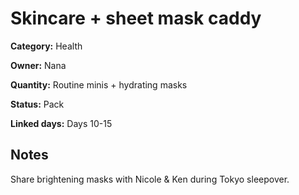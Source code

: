 # Skincare + sheet mask caddy

**Category:** Health

**Owner:** Nana

**Quantity:** Routine minis + hydrating masks

**Status:** Pack

**Linked days:** Days 10-15

## Notes
Share brightening masks with Nicole & Ken during Tokyo sleepover.
